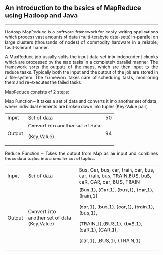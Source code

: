 
## An introduction to the basics of MapReduce using Hadoop and Java
___

<p align="justify">
Hadoop MapReduce is a software framework for easily writing applications which process vast amounts of data (multi-terabyte data-sets) in-parallel on large clusters (thousands of nodes) of commodity hardware in a reliable, fault-tolerant manner.
</p>
<p align="justify">
A MapReduce job usually splits the input data-set into independent chunks which are processed by the map tasks in a completely parallel manner. The framework sorts the outputs of the maps, which are then input to the reduce tasks. Typically both the input and the output of the job are stored in a file-system. The framework takes care of scheduling tasks, monitoring them and re-executes the failed tasks.
</p>
<p align="justify">
MapReduce consists of 2 steps:

Map Function – It takes a set of data and converts it into another set of data, where individual elements are broken down into tuples (Key-Value pair).


<table style="width:100%">
  <tr>
    <td>Input</td>
    <td>Set of data</td> 
    <td>50</td>
  </tr>
  <tr>
    <td>Output</td>
    <td>Convert into another set of data

(Key,Value)</td> 
    <td>94</td>
  </tr>
</table>
</p>

<p align="justify">
Reduce Function – Takes the output from Map as an input and combines those data tuples into a smaller set of tuples.
<table style="width:100%">
  <tr>
    <td>Input</td>
    <td>Set of data</td> 
    <td> Bus, Car, bus,  car, train, car, bus, car, train, bus, TRAIN,BUS, buS, caR, CAR, car, BUS, TRAIN</td>
  </tr>
  <tr>
    <td>Output</td>
    <td>Convert into another set of data
(Key,Value)</td> 
    <td>(Bus,1), (Car,1), (bus,1), (car,1), (train,1),

(car,1), (bus,1), (car,1), (train,1), (bus,1),

(TRAIN,1),(BUS,1), (buS,1), (caR,1), (CAR,1),

(car,1), (BUS,1), (TRAIN,1)</td>
  </tr>
</table>
</p>
